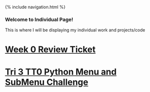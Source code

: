 {% include navigation.html %}

### Welcome to Individual Page!
This is where I will be displaying my individual work and projects/code

# [Week 0 Review Ticket](https://github.com/TANAY101405/TanayRayavarapu/issues/1#issue-1168806462)

# [Tri 3 TT0 Python Menu and SubMenu Challenge](https://replit.com/@TanayRayavarapu/Tri-3-TT0-Python-Menu#main.py)













